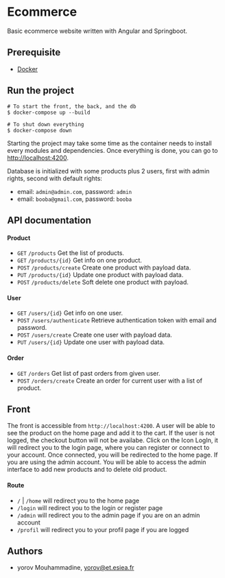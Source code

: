# Ecommerce

Basic ecommerce website written with Angular and Springboot.

## Prerequisite

- [Docker](https://docs.docker.com/get-docker/)

## Run the project

```shell
# To start the front, the back, and the db
$ docker-compose up --build

# To shut down everything
$ docker-compose down
```

Starting the project may take some time as the container needs to install every modules and dependencies. Once
everything is done, you can go to [http://localhost:4200](http://localhost:4200).

Database is initialized with some products plus 2 users, first with admin rights, second with default rights:

- email: `admin@admin.com`, password: `admin`
- email: `booba@gmail.com`, password: `booba`

## API documentation

#### Product

- `GET` `/products` Get the list of products.
- `GET` `/products/{id}` Get info on one product.
- `POST` `/products/create` Create one product with payload data.
- `PUT` `/products/{id}` Update one product with payload data.
- `POST` `/products/delete` Soft delete one product with payload.

#### User

- `GET` `/users/{id}` Get info on one user.
- `POST` `/users/authenticate` Retrieve authentication token with email and password.
- `POST` `/users/create` Create one user with payload data.
- `PUT` `/users/{id}` Update one user with payload data.

#### Order

- `GET` `/orders` Get list of past orders from given user.
- `POST` `/orders/create` Create an order for current user with a list of product.

## Front

The front is accessible from `http://localhost:4200`.
A user will be able to see the product on the home page and add it to the cart.
If the user is not logged, the checkout button will not be availabe.
Click on the Icon LogIn, it will redirect you to the login page, where you can
register or connect to your account.
Once connected, you will be redirected to the home page.
If you are using the admin account. You will be able to access the admin interface
to add new products and to delete old product.

#### Route

- `/` | `/home` will redirect you to the home page
- `/login` will redirect you to the login or register page
- `/admin` will redirect you to the admin page if you are on an admin account
- `/profil` will redirect you to your profil page if you are logged

## Authors

- yorov Mouhammadine, <yorov@et.esiea.fr>
